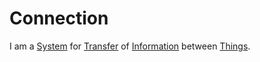 # Connection

I am a [System](60052.md) for [Transfer](600205.md) of [Information](60007.md) between [Things](60002.md).
